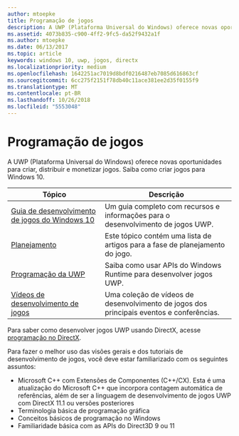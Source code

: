 ```yaml
---
author: mtoepke
title: Programação de jogos
description: A UWP (Plataforma Universal do Windows) oferece novas oportunidades para criar, distribuir e monetizar jogos. Saiba como iniciar um novo jogo ou portar um jogo existente.
ms.assetid: 4073b835-c900-4ff2-9fc5-da52f9432a1f
ms.author: mtoepke
ms.date: 06/13/2017
ms.topic: article
keywords: windows 10, uwp, jogos, directx
ms.localizationpriority: medium
ms.openlocfilehash: 1642251ac7019d8bdf0216487eb7085d616863cf
ms.sourcegitcommit: 6cc275f2151f78db40c11ace381ee2d35f0155f9
ms.translationtype: MT
ms.contentlocale: pt-BR
ms.lasthandoff: 10/26/2018
ms.locfileid: "5553048"
---
```

# <a name="game-programming"></a>Programação de jogos

A UWP (Plataforma Universal do Windows) oferece novas oportunidades para criar, distribuir e monetizar jogos. Saiba como criar jogos para Windows 10.

| Tópico | Descrição |
|---------------------------------------------------------------------------------------------------------------------------------------------------|-------------------------------------------------------------------------------------------------------------------------------------------------------------------------------------------------------------------------------------------------------------------------------------------------------------------------------------------------------------------------------------------------------------------------------------------------------------------------------|
| [Guia de desenvolvimento de jogos do Windows 10](e2e.md) | Um guia completo com recursos e informações para o desenvolvimento de jogos UWP. |
| [Planejamento](planning.md) | Este tópico contém uma lista de artigos para a fase de planejamento do jogo. |
| [Programação da UWP](uwp-programming.md) | Saiba como usar APIs do Windows Runtime para desenvolver jogos UWP. |
| [Vídeos de desenvolvimento de jogos](game-development-videos.md) | Uma coleção de vídeos de desenvolvimento de jogos dos principais eventos e conferências. |

Para saber como desenvolver jogos UWP usando DirectX, acesse [programação no DirectX](directx-programming.md).

Para fazer o melhor uso das visões gerais e dos tutoriais de desenvolvimento de jogos, você deve estar familiarizado com os seguintes assuntos:

-   Microsoft C++ com Extensões de Componentes (C++/CX). Esta é uma atualização do Microsoft C++ que incorpora contagem automática de referências, além de ser a linguagem de desenvolvimento de jogos UWP com DirectX 11.1 ou versões posteriores
-   Terminologia básica de programação gráfica
-   Conceitos básicos de programação no Windows
-   Familiaridade básica com as APIs do Direct3D 9 ou 11

 

 





